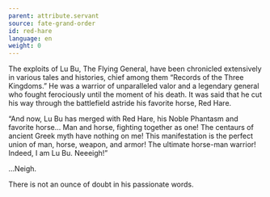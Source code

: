 ```yaml
---
parent: attribute.servant
source: fate-grand-order
id: red-hare
language: en
weight: 0
---
```


The exploits of Lu Bu, The Flying General, have been chronicled extensively in various tales and histories, chief among them “Records of the Three Kingdoms.” He was a warrior of unparalleled valor and a legendary general who fought ferociously until the moment of his death. It was said that he cut his way through the battlefield astride his favorite horse, Red Hare.

“And now, Lu Bu has merged with Red Hare, his Noble Phantasm and favorite horse… Man and horse, fighting together as one! The centaurs of ancient Greek myth have nothing on me! This manifestation is the perfect union of man, horse, weapon, and armor! The ultimate horse-man warrior!
Indeed, I am Lu Bu. Neeeigh!”

…Neigh.

There is not an ounce of doubt in his passionate words.
